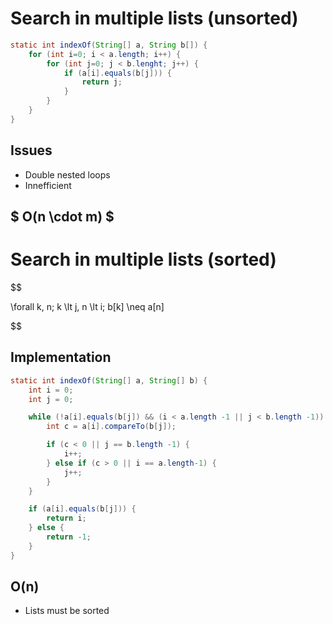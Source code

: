 # Search in multiple lists (unsorted)

```java
static int indexOf(String[] a, String b[]) {
	for (int i=0; i < a.length; i++) {
		for (int j=0; j < b.lenght; j++) {
			if (a[i].equals(b[j])) {
				return j;
			}
		}
	}
}
```
## Issues
- Double nested loops
- Innefficient


## $ O(n \cdot m) $ 

# Search in multiple lists (sorted)


$$

\forall k, n;
k \lt j, n \lt i;
b[k] \neq a[n]

$$


## Implementation

```java
static int indexOf(String[] a, String[] b) {
	int i = 0;
	int j = 0;

	while (!a[i].equals(b[j]) && (i < a.length -1 || j < b.length -1)) {
		int c = a[i].compareTo(b[j]);

		if (c < 0 || j == b.length -1) {
			i++;
		} else if (c > 0 || i == a.length-1) {
			j++;
		}
	}

	if (a[i].equals(b[j])) {
		return i;
	} else {
		return -1;
	}
}
```

## O(n)
- Lists must be sorted